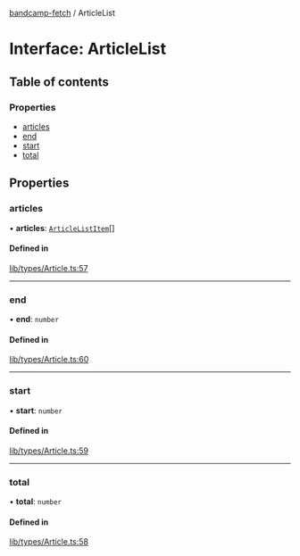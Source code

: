 [bandcamp-fetch](../README.md) / ArticleList

# Interface: ArticleList

## Table of contents

### Properties

- [articles](ArticleList.md#articles)
- [end](ArticleList.md#end)
- [start](ArticleList.md#start)
- [total](ArticleList.md#total)

## Properties

### articles

• **articles**: [`ArticleListItem`](ArticleListItem.md)[]

#### Defined in

[lib/types/Article.ts:57](https://github.com/patrickkfkan/bandcamp-fetch/blob/7815c68/src/lib/types/Article.ts#L57)

___

### end

• **end**: `number`

#### Defined in

[lib/types/Article.ts:60](https://github.com/patrickkfkan/bandcamp-fetch/blob/7815c68/src/lib/types/Article.ts#L60)

___

### start

• **start**: `number`

#### Defined in

[lib/types/Article.ts:59](https://github.com/patrickkfkan/bandcamp-fetch/blob/7815c68/src/lib/types/Article.ts#L59)

___

### total

• **total**: `number`

#### Defined in

[lib/types/Article.ts:58](https://github.com/patrickkfkan/bandcamp-fetch/blob/7815c68/src/lib/types/Article.ts#L58)

